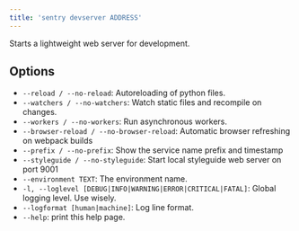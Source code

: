 ```yaml
---
title: 'sentry devserver ADDRESS'
---
```


Starts a lightweight web server for development.

## Options

-   `--reload / --no-reload`: Autoreloading of python files.
-   `--watchers / --no-watchers`: Watch static files and recompile on changes.
-   `--workers / --no-workers`: Run asynchronous workers.
-   `--browser-reload / --no-browser-reload`: Automatic browser refreshing on webpack builds
-   `--prefix / --no-prefix`: Show the service name prefix and timestamp
-   `--styleguide / --no-styleguide`: Start local styleguide web server on port 9001
-   `--environment TEXT`: The environment name.
-   `-l, --loglevel [DEBUG|INFO|WARNING|ERROR|CRITICAL|FATAL]`: Global logging level. Use wisely.
-   `--logformat [human|machine]`: Log line format.
-   `--help`: print this help page.
